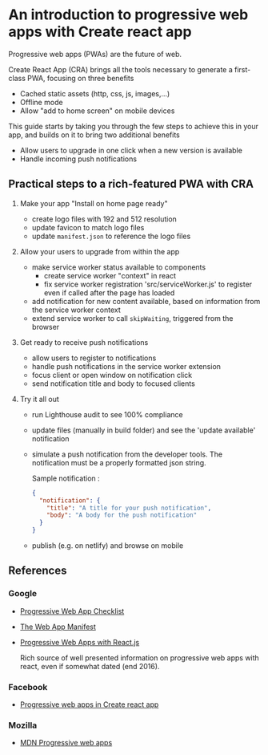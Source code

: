 # An introduction to progressive web apps with Create react app

Progressive web apps (PWAs) are the future of web.

Create React App (CRA) brings all the tools necessary to generate a first-class PWA, focusing on three benefits

- Cached static assets (http, css, js, images,...)
- Offline mode
- Allow "add to home screen" on mobile devices

This guide starts by taking you through the few steps to achieve this in your app, and builds on it to bring two additional benefits

- Allow users to upgrade in one click when a new version is available
- Handle incoming push notifications

## Practical steps to a rich-featured PWA with CRA

1. Make your app "Install on home page ready"

   - create logo files with 192 and 512 resolution
   - update favicon to match logo files
   - update `manifest.json` to reference the logo files

2. Allow your users to upgrade from within the app

   - make service worker status available to components
     - create service worker "context" in react
     - fix service worker registration 'src/serviceWorker.js' to register even if called after the page has loaded
   - add notification for new content available, based on information from the service worker context
   - extend service worker to call `skipWaiting`, triggered from the browser

3. Get ready to receive push notifications

   - allow users to register to notifications
   - handle push notifications in the service worker extension
   - focus client or open window on notification click
   - send notification title and body to focused clients

4. Try it all out

   - run Lighthouse audit to see 100% compliance
   - update files (manually in build folder) and see the 'update available' notification
   - simulate a push notification from the developer tools. The notification must be a properly formatted json string.

     Sample notification :

     ```json
     {
       "notification": {
         "title": "A title for your push notification",
         "body": "A body for the push notification"
       }
     }
     ```

   - publish (e.g. on netlify) and browse on mobile

## References

### Google

- [Progressive Web App Checklist](https://developers.google.com/web/progressive-web-apps/checklist)
- [The Web App Manifest](https://developers.google.com/web/fundamentals/web-app-manifest/)
- [Progressive Web Apps with React.js](https://medium.com/@addyosmani/progressive-web-apps-with-react-js-part-i-introduction-50679aef2b12)

  Rich source of well presented information on progressive web apps with react, even if somewhat dated (end 2016).

### Facebook

- [Progressive web apps in Create react app](https://facebook.github.io/create-react-app/docs/making-a-progressive-web-app)

### Mozilla

- [MDN Progressive web apps](https://developer.mozilla.org/en-US/docs/Web/Progressive_web_apps)
